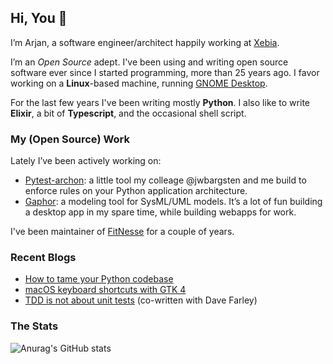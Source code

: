 ## Hi, You 👋

I’m Arjan, a software engineer/architect happily working at [Xebia](https://xebia.com).

I’m an *Open Source* adept. I've been using and writing open source software ever since I started programming, more than 25 years ago. I favor working on a **Linux**-based machine, running [GNOME Desktop](https://gnome.org).

For the last few years I've been writing mostly **Python**. I also like to write **Elixir**, a bit of **Typescript**, and the occasional shell script.

### My (Open Source) Work

Lately I’ve been actively working on:

- [Pytest-archon](https://github.com/jwbargsten/pytest-archon): a little tool my colleage @jwbargsten and me build to enforce rules on your Python application architecture.
- [Gaphor](https://github.com/gaphor/gaphor): a modeling tool for SysML/UML models. It’s a lot of fun building a desktop app in my spare time, while building webapps for work.

I've been maintainer of [FitNesse](https://github.com/fitnesse) for a couple of years.

### Recent Blogs

- [How to tame your Python codebase](https://xebia.com/blog/how-to-tame-your-python-codebase/)
- [macOS keyboard shortcuts with GTK 4](https://gaphor.org/2022/12/10/gtk4-macos-keybindings/)
- [TDD is not about unit tests](https://xebia.com/blog/tdd-not-unit-tests/) (co-written with Dave Farley)

### The Stats

![Anurag's GitHub stats](https://github-readme-stats.vercel.app/api?username=amolenaar&show_icons=true&hide_border=true&hide_title=true&include_all_commits=true)

<!--
**amolenaar/amolenaar** is a ✨ _special_ ✨ repository because its `README.md` (this file) appears on your GitHub profile.

Here are some ideas to get you started:

- 🔭 I’m currently working on ...
- 🌱 I’m currently learning ...
- 👯 I’m looking to collaborate on ...
- 🤔 I’m looking for help with ...
- 💬 Ask me about ...
- 📫 How to reach me: ...
- 😄 Pronouns: ...
- ⚡ Fun fact: ...
-->
